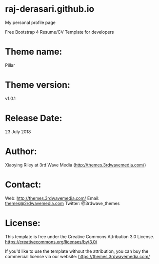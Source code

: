 # raj-derasari.github.io
My personal profile page

Free Bootstrap 4 Resume/CV Template for developers

Theme name:
=======================================================================
Pillar

Theme version:
=======================================================================
v1.0.1

Release Date:
=======================================================================
23 July 2018

Author: 
=======================================================================
Xiaoying Riley at 3rd Wave Media (http://themes.3rdwavemedia.com/)

Contact:
=======================================================================
Web: http://themes.3rdwavemedia.com/
Email: themes@3rdwavemedia.com
Twitter: @3rdwave_themes

License: 
=======================================================================
This template is free under the Creative Commons Attribution 3.0 License.
https://creativecommons.org/licenses/by/3.0/

If you'd like to use the template without the attribution, you can buy the commercial license via our website: https://themes.3rdwavemedia.com/
